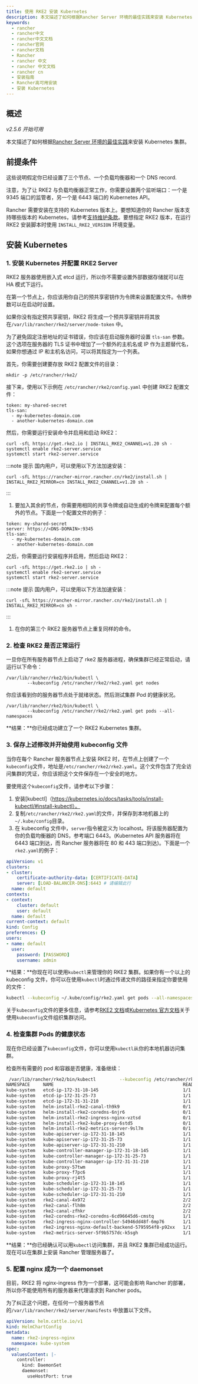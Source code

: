 ```yaml
---
title: 使用 RKE2 安装 Kubernetes
description: 本文描述了如何根据Rancher Server 环境的最佳实践来安装 Kubernetes 集群。
keywords:
  - rancher
  - rancher中文
  - rancher中文文档
  - rancher官网
  - rancher文档
  - Rancher
  - rancher 中文
  - rancher 中文文档
  - rancher cn
  - 安装指南
  - Rancher高可用安装
  - 安装 Kubernetes
---
```


## 概述

_v2.5.6 开始可用_

本文描述了如何根据[Rancher Server 环境的最佳实践](/docs/rancher2.5/overview/architecture-recommendations/_index#kubernetes-的安装环境)来安装 Kubernetes 集群。

## 前提条件

这些说明假定你已经设置了三个节点、一个负载均衡器和一个 DNS record.

注意，为了让 RKE2 与负载均衡器正常工作，你需要设置两个监听端口：一个是 9345 端口的监管者，另一个是 6443 端口的 Kubernetes API。

Rancher 需要安装在支持的 Kubernetes 版本上。要想知道你的 Rancher 版本支持哪些版本的 Kubernetes，请参考[支持维护条款](https://rancher.com/support-maintenance-terms/)。要想指定 RKE2 版本，在运行 RKE2 安装脚本时使用 `INSTALL_RKE2_VERSION` 环境变量。

## 安装 Kubernetes

### 1. 安装 Kubernetes 并配置 RKE2 Server

RKE2 服务器使用嵌入式 etcd 运行，所以你不需要设置外部数据存储就可以在 HA 模式下运行。

在第一个节点上，你应该用你自己的预共享密钥作为令牌来设置配置文件。令牌参数可以在启动时设置。

如果你没有指定预共享密钥，RKE2 将生成一个预共享密钥并将其放在`/var/lib/rancher/rke2/server/node-token` 中。

为了避免固定注册地址的证书错误，你应该在启动服务器时设置 `tls-san` 参数。这个选项在服务器的 TLS 证书中增加了一个额外的主机名或 IP 作为主题替代名，如果你想通过 IP 和主机名访问，可以将其指定为一个列表。

首先，你需要创建要存放 RKE2 配置文件的目录：

```
mkdir -p /etc/rancher/rke2/
```

接下来，使用以下示例在 `/etc/rancher/rke2/config.yaml` 中创建 RKE2 配置文件：

```
token: my-shared-secret
tls-san:
  - my-kubernetes-domain.com
  - another-kubernetes-domain.com
```

然后，你需要运行安装命令并启用和启动 RKE2：

```
curl -sfL https://get.rke2.io | INSTALL_RKE2_CHANNEL=v1.20 sh -
systemctl enable rke2-server.service
systemctl start rke2-server.service
```

:::note 提示
国内用户，可以使用以下方法加速安装：

```
curl -sfL https://rancher-mirror.rancher.cn/rke2/install.sh | INSTALL_RKE2_MIRROR=cn INSTALL_RKE2_CHANNEL=v1.20 sh - 
```
:::

1. 要加入其余的节点，你需要用相同的共享令牌或自动生成的令牌来配置每个额外的节点。下面是一个配置文件的例子：

```
token: my-shared-secret
server: https://<DNS-DOMAIN>:9345
tls-san:
  - my-kubernetes-domain.com
  - another-kubernetes-domain.com
```

之后，你需要运行安装程序并启用，然后启动 RKE2：

```
curl -sfL https://get.rke2.io | sh -
systemctl enable rke2-server.service
systemctl start rke2-server.service
```

:::note 提示
国内用户，可以使用以下方法加速安装：

```
curl -sfL https://rancher-mirror.rancher.cn/rke2/install.sh | INSTALL_RKE2_MIRROR=cn sh - 
```
:::

1. 在你的第三个 RKE2 服务器节点上重复同样的命令。

### 2. 检查 RKE2 是否正常运行

一旦你在所有服务器节点上启动了 rke2 服务器进程，确保集群已经正常启动，请运行以下命令：

```
/var/lib/rancher/rke2/bin/kubectl \
        --kubeconfig /etc/rancher/rke2/rke2.yaml get nodes
```

你应该看到你的服务器节点处于就绪状态。然后测试集群 Pod 的健康状况。

```
/var/lib/rancher/rke2/bin/kubectl \
        --kubeconfig /etc/rancher/rke2/rke2.yaml get pods --all-namespaces
```

**结果：**你已经成功建立了一个 RKE2 Kubernetes 集群。

### 3. 保存上述修改并开始使用 kubeconfig 文件

当你在每个 Rancher 服务器节点上安装 RKE2 时，在节点上创建了一个`kubeconfig`文件，地址是`/etc/rancher/rke2/rke2.yaml`。这个文件包含了完全访问集群的凭证，你应该把这个文件保存在一个安全的地方。

要使用这个`kubeconfig`文件，请参考以下步骤：

1. 安装[kubectl]（https://kubernetes.io/docs/tasks/tools/install-kubectl/#install-kubectl）。
2. 复制`/etc/rancher/rke2/rke2.yaml`的文件，并保存到本地机器上的`~/.kube/config`目录。
3. 在 kubeconfig 文件中，`server`指令被定义为 localhost。将该服务器配置为你的负载均衡器的 DNS，参考端口 6443。(Kubernetes API 服务器将在 6443 端口到达，而 Rancher 服务器将在 80 和 443 端口到达)。下面是一个`rke2.yaml`的例子：

```yml
apiVersion: v1
clusters:
- cluster:
    certificate-authority-data: [CERTIFICATE-DATA]
    server: [LOAD-BALANCER-DNS]:6443 # 请编辑此行
  name: default
contexts:
- context:
    cluster: default
    user: default
  name: default
current-context: default
kind: Config
preferences: {}
users:
- name: default
  user:
    password: [PASSWORD]
    username: admin
```

**结果：**你现在可以使用`kubectl`来管理你的 RKE2 集群。如果你有一个以上的 kubeconfig 文件，你可以在使用`kubectl`时通过传递文件的路径来指定你要使用的文件：

```bash
kubectl --kubeconfig ~/.kube/config/rke2.yaml get pods --all-namespaces
```

关于`kubeconfig`文件的更多信息，请参考[RKE2 文档](https://docs.rke2.io/cluster_access/)或[Kubernetes 官方文档](https://kubernetes.io/docs/concepts/configuration/organize-cluster-access-kubeconfig/)关于使用`kubeconfig`文件组织集群访问。

### 4. 检查集群 Pods 的健康状态

现在你已经设置了`kubeconfig`文件，你可以使用`kubectl`从你的本地机器访问集群。

检查所有需要的 pod 和容器是否健康，准备继续：

```bash
 /var/lib/rancher/rke2/bin/kubectl         --kubeconfig /etc/rancher/rke2/rke2.yaml get pods -A
NAMESPACE     NAME                                                 READY   STATUS      RESTARTS   AGE
kube-system   etcd-ip-172-31-18-145                                1/1     Running     0          4m37s
kube-system   etcd-ip-172-31-25-73                                 1/1     Running     0          20m
kube-system   etcd-ip-172-31-31-210                                1/1     Running     0          9m12s
kube-system   helm-install-rke2-canal-th9k9                        0/1     Completed   0          21m
kube-system   helm-install-rke2-coredns-6njr6                      0/1     Completed   0          21m
kube-system   helm-install-rke2-ingress-nginx-vztsd                0/1     Completed   0          21m
kube-system   helm-install-rke2-kube-proxy-6std5                   0/1     Completed   0          21m
kube-system   helm-install-rke2-metrics-server-9sl7m               0/1     Completed   0          21m
kube-system   kube-apiserver-ip-172-31-18-145                      1/1     Running     0          4m22s
kube-system   kube-apiserver-ip-172-31-25-73                       1/1     Running     0          20m
kube-system   kube-apiserver-ip-172-31-31-210                      1/1     Running     0          9m8s
kube-system   kube-controller-manager-ip-172-31-18-145             1/1     Running     0          4m8s
kube-system   kube-controller-manager-ip-172-31-25-73              1/1     Running     0          21m
kube-system   kube-controller-manager-ip-172-31-31-210             1/1     Running     0          8m55s
kube-system   kube-proxy-57twm                                     1/1     Running     0          10m
kube-system   kube-proxy-f7pc6                                     1/1     Running     0          5m24s
kube-system   kube-proxy-rj4t5                                     1/1     Running     0          21m
kube-system   kube-scheduler-ip-172-31-18-145                      1/1     Running     0          4m15s
kube-system   kube-scheduler-ip-172-31-25-73                       1/1     Running     0          21m
kube-system   kube-scheduler-ip-172-31-31-210                      1/1     Running     0          8m48s
kube-system   rke2-canal-4x972                                     2/2     Running     0          10m
kube-system   rke2-canal-flh8m                                     2/2     Running     0          5m24s
kube-system   rke2-canal-zfhkr                                     2/2     Running     0          21m
kube-system   rke2-coredns-rke2-coredns-6cd96645d6-cmstq           1/1     Running     0          21m
kube-system   rke2-ingress-nginx-controller-54946dd48f-6mp76       1/1     Running     0          20m
kube-system   rke2-ingress-nginx-default-backend-5795954f8-p92xx   1/1     Running     0          20m
kube-system   rke2-metrics-server-5f9b5757dc-k5sgh                 1/1     Running     0          20m
```

**结果：**你已经确认可以用`kubectl`访问集群，并且 RKE2 集群已经成功运行。现在可以在集群上安装 Rancher 管理服务器了。

### 5. 配置 nginx 成为一个 daemonset

目前，RKE2 将 nginx-ingress 作为一个部署，这可能会影响 Rancher 的部署，所以你不能使用所有的服务器来代理请求到 Rancher pods。

为了纠正这个问题，在任何一个服务器节点的`/var/lib/rancher/rke2/server/manifests` 中放置以下文件。

```yaml
apiVersion: helm.cattle.io/v1
kind: HelmChartConfig
metadata:
  name: rke2-ingress-nginx
  namespace: kube-system
spec:
  valuesContent: |-
    controller:
      kind: DaemonSet
      daemonset:
        useHostPort: true
```
